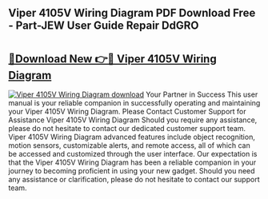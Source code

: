 ## Viper 4105V Wiring Diagram PDF Download Free - Part-JEW User Guide Repair DdGRO

# <h2><a href="http://dft1os.blite.top/?on=Viper+4105V+Wiring+Diagram">🔗Download New 👉🔴 Viper 4105V Wiring Diagram</a></h2>

[![Viper 4105V Wiring Diagram download](https://i.imgur.com/lujVjoI.png)](http://dft1os.blite.top/?on=Viper+4105V+Wiring+Diagram)
Your Partner in Success This user manual is your reliable companion in successfully operating and maintaining your Viper 4105V Wiring Diagram. Please Contact Customer Support for Assistance Viper 4105V Wiring Diagram Should you require any assistance, please do not hesitate to contact our dedicated customer support team. Viper 4105V Wiring Diagram advanced features include object recognition, motion sensors, customizable alerts, and remote access, all of which can be accessed and customized through the user interface. Our expectation is that the Viper 4105V Wiring Diagram has been a reliable companion in your journey to becoming proficient in using your new gadget. Should you need any assistance or clarification, please do not hesitate to contact our support team.
